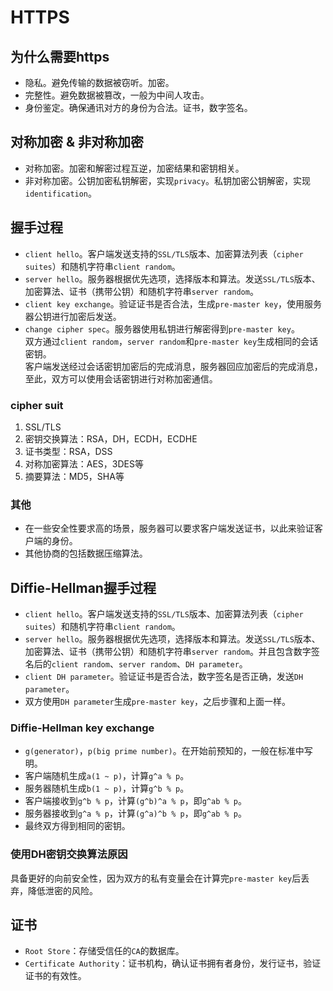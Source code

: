 # HTTPS

## 为什么需要https

* 隐私。避免传输的数据被窃听。加密。
* 完整性。避免数据被篡改，一般为中间人攻击。
* 身份鉴定。确保通讯对方的身份为合法。证书，数字签名。

## 对称加密 & 非对称加密

* 对称加密。加密和解密过程互逆，加密结果和密钥相关。
* 非对称加密。公钥加密私钥解密，实现`privacy`。私钥加密公钥解密，实现`identification`。

## 握手过程

* `client hello`。客户端发送支持的`SSL/TLS`版本、加密算法列表（`cipher suites`）和随机字符串`client random`。
* `server hello`。服务器根据优先选项，选择版本和算法。发送`SSL/TLS`版本、加密算法、证书（携带公钥）和随机字符串`server random`。
* `client key exchange`。验证证书是否合法，生成`pre-master key`，使用服务器公钥进行加密后发送。
* `change cipher spec`。服务器使用私钥进行解密得到`pre-master key`。\
双方通过`client random`，`server random`和`pre-master key`生成相同的会话密钥。\
客户端发送经过会话密钥加密后的完成消息，服务器回应加密后的完成消息，至此，双方可以使用会话密钥进行对称加密通信。

### cipher suit

1. SSL/TLS
2. 密钥交换算法：RSA，DH，ECDH，ECDHE
3. 证书类型：RSA，DSS
4. 对称加密算法：AES，3DES等
5. 摘要算法：MD5，SHA等

### 其他

* 在一些安全性要求高的场景，服务器可以要求客户端发送证书，以此来验证客户端的身份。
* 其他协商的包括数据压缩算法。

## Diffie-Hellman握手过程

* `client hello`。客户端发送支持的`SSL/TLS`版本、加密算法列表（`cipher suites`）和随机字符串`client random`。
* `server hello`。服务器根据优先选项，选择版本和算法。发送`SSL/TLS`版本、加密算法、证书（携带公钥）和随机字符串`server random`。并且包含数字签名后的`client random`、`server random`、`DH parameter`。
* `client DH parameter`。验证证书是否合法，数字签名是否正确，发送`DH parameter`。
* 双方使用`DH parameter`生成`pre-master key`，之后步骤和上面一样。

### Diffie-Hellman key exchange

* `g(generator)`，`p(big prime number)`。在开始前预知的，一般在标准中写明。
* 客户端随机生成`a(1 ~ p)`，计算`g^a % p`。
* 服务器随机生成`b(1 ~ p)`，计算`g^b % p`。
* 客户端接收到`g^b % p`，计算`(g^b)^a % p`，即`g^ab % p`。
* 服务器接收到`g^a % p`，计算`(g^a)^b % p`，即`g^ab % p`。
* 最终双方得到相同的密钥。

### 使用DH密钥交换算法原因

具备更好的向前安全性，因为双方的私有变量会在计算完`pre-master key`后丢弃，降低泄密的风险。

## 证书

* `Root Store`：存储受信任的`CA`的数据库。
* `Certificate Authority`：证书机构，确认证书拥有者身份，发行证书，验证证书的有效性。
